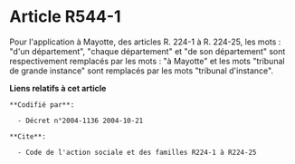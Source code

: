# Article R544-1

Pour l'application à Mayotte, des articles R. 224-1 à R. 224-25, les mots : "d'un département", "chaque département" et "de
son département" sont respectivement remplacés par les mots : "à Mayotte" et les mots "tribunal de grande instance" sont
remplacés par les mots "tribunal d'instance".

**Liens relatifs à cet article**

	**Codifié par**:

	  - Décret n°2004-1136 2004-10-21

	**Cite**:

	  - Code de l'action sociale et des familles R224-1 à R224-25
